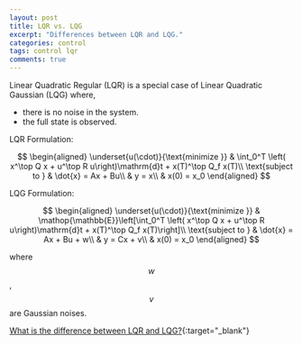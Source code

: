 ```yaml
---
layout: post
title: LQR vs. LQG
excerpt: "Differences between LQR and LQG."
categories: control
tags: control lqr
comments: true
---
```


Linear Quadratic Regular (LQR) is a special case of Linear Quadratic Gaussian (LQG) where,
- there is no noise in the system.
- the full state is observed.

LQR Formulation:

$$
\begin{aligned}
\underset{u(\cdot)}{\text{minimize }}
& \int_0^T \left( x^\top Q x + u^\top R u\right)\mathrm{d}t + x(T)^\top Q_f x(T)\\
\text{subject to }
& \dot{x} = Ax + Bu\\
& y = x\\
& x(0) = x_0
\end{aligned}
$$

LQG Formulation:

$$
\begin{aligned}
\underset{u(\cdot)}{\text{minimize }}
& \mathop{\mathbb{E}}\left[\int_0^T \left( x^\top Q x + u^\top R u\right)\mathrm{d}t + x(T)^\top Q_f x(T)\right]\\
\text{subject to }
& \dot{x} = Ax + Bu + w\\
& y = Cx + v\\
& x(0) = x_0
\end{aligned}
$$

where $$w$$, $$v$$ are Gaussian noises.

[What is the difference between LQR and LQG?](https://www.quora.com/What-is-the-difference-between-LQR-and-LQG){:target="_blank"}